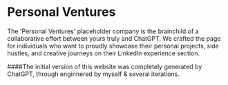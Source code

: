 # Personal Ventures
The 'Personal Ventures' placeholder company is the brainchild of a collaborative effort between yours truly and ChatGPT. We crafted the page for individuals who want to proudly showcase their personal projects, side hustles, and creative journeys on their LinkedIn experience section. 

####The initial version of this website was completely generated by ChatGPT, through enginnered by myself & several iterations.
